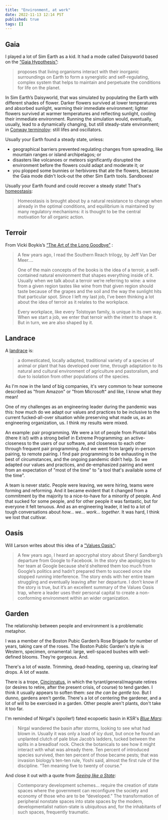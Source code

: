 ```yaml
---
title: "Environment, at work"
date: 2022-11-13 12:14 PST
published: true
tags: []
---
```




## Gaia

I played a lot of Sim Earth as a kid. It had a mode called Daisyworld based on the [“Gaia Hypothesis”](https://en.wikipedia.org/wiki/Gaia_hypothesis):

> proposes that living organisms interact with their inorganic surroundings on  Earth to form a synergistic and self-regulating, complex system that helps to maintain and perpetuate the conditions for life on the planet.

In Sim Earth’s Daisyworld, that was simulated by populating the Earth with different shades of flower. Darker flowers survived at lower temperatures and absorbed sunlight, warming their immediate environment; lighter flowers survived at warmer temperatures and reflecting sunlight, cooling their immediate environment. Running the simulation would, eventually, usually, lead to a dynamically changing, but still steady-state environment; in [Conway terminoloy](https://en.wikipedia.org/wiki/Conway%27s_Game_of_Life#Examples_of_patterns): still lifes and oscillators. 

Usually your Earth found a steady state, unless: 

- geographical barriers prevented regulating changes from spreading, like mountain ranges or island archipelagos; or 
- disasters like volcanoes or meteors significantly disrupted the environment before the flowers could adapt and moderate it; or 
- you plopped some bunnies or herbivores that ate the flowers, because the Gaia mode didn't lock-out the other Sim Earth tools. Sandboxes!

Usually your Earth found and could recover a steady state! That's [homeostasis](https://en.wikipedia.org/wiki/Homeostasis):

> Homeostasis is brought about by a natural resistance to change when already in the optimal conditions, and equilibrium is maintained by many regulatory mechanisms: it is thought to be the central motivation for all organic action. 

## Terroir
From Vicki Boykis’s  [“The Art of the Long Goodbye”](https://vicki.substack.com/p/the-art-of-the-long-goodbye) :

> A few years ago, I read the Southern Reach trilogy, by Jeff Van Der Meer….
> 
> One of the main concepts of the books is the idea of a terroir, a self-contained natural environment that shapes everything inside of it. Usually when we talk about a terroir we’re referring to wine: a wine from a given region tastes like wine from that given region should taste because of the grapes and the soil and the way the sunlight hits that particular spot. Since I left my last job, I’ve been thinking a lot about the idea of terroir as it relates to the workplace.
> 
> Every workplace, like every Tolstoyan family, is unique in its own way. When we start a job, we enter that terroir with the intent to shape it. But in turn, we are also shaped by it.

## Landrace

A [landrace](https://en.wikipedia.org/wiki/Landrace) is:

> a domesticated, locally adapted, traditional variety of a species of animal or plant that has developed over time, through adaptation to its natural and cultural environment of agriculture and pastoralism, and due to isolation from other populations of the species.

As I'm now in the land of big companies, it's very common to hear someone described as "from Amazon" or "from Microsoft" and like, I know what they mean! 

One of my challenges as an engineering leader during the pandemic was this: how much do we adapt our values and practices to be inclusive to the current fucked-all-over situation while preserving what made us, as an engineering organization, us. I think my results were mixed.

An example: pair programming. We were a lot of people from Pivotal labs (there it is!) with a strong belief in Extreme Programming: an active-closeness to the users of our software, and closeness to each other through frequent pair programming. And we went from largely in-person pairing, to remote pairing. I find pair programming to be exhausting in the best of circumstances, and the ongoing pandemic didn’t help. So we adapted our values and practices, and de-emphasized pairing and went from an expectation of "most of the time" to "a tool that's available some of the time". 

A team is never static. People were leaving, we were hiring, teams were forming and reforming. And it became evident that it changed from a commitment by the majority to a nice-to-have for a minority of people. And that sucked for some people, and for other people it was fantastic, but for everyone it felt tenuous. And as an engineering leader, it led to a lot of tough conversations about  _how... we... work... together_. It was hard, I think we lost that cultivar.

## Oasis

Will Larson writes about this idea of a ["Values Oasis"](https://lethain.com/values-oasis/):

> A few years ago, I heard an apocryphal story about Sheryl Sandberg’s departure from Google to Facebook. In the story she apologizes to her team at Google because she’d sheltered them too much from Google’s politics and hadn’t prepared them to succeed once she stopped running interference. The story ends with her entire team struggling and eventually leaving after her departure. I don’t know if the story is true, but it’s an excellent summary of the Values Oasis trap, where a leader uses their personal capital to create a non-conforming environment within an wider organization.

## Garden

The relationship between people and environment is a problematic metaphor. 

I was a member of the Boston Pubic Garden’s Rose Brigade for number of years, taking care of the roses. The Boston Public Garden's style is Western, specimen, ornamental: large, well-spaced bushes with well-defined blooms. They’re gorgeous. And.

There's a lot of waste. Trimming, dead-heading, opening up, clearing leaf drops. A lot of waste.

There is a trope, [Cincinnatus](https://tvtropes.org/pmwiki/pmwiki.php/Main/Cincinnatus), in which the tyrant/general/magnate retires (or desires to retire, after the present crisis, of course) to tend garden. I think it usually appears to soften them: _see the can be gentle too._ But I dunno, gardens aren't gentle. There's a lot of centering the gardener, and a lot of will to be exercised in a garden. Other people aren't plants, don't take it too far.

I'm reminded of Nirgal's (spoiler!) fated ecopoetic basin in KSR's [_Blue Mars_](https://www.goodreads.com/book/show/77504.Blue_Mars):

> Nirgal wandered the basin after storms, looking to see what had blown in. Usually it was only a load of icy dust, but once he found an unplanted clutch of pale blue Jacob’s ladders, tucked between the splits in a breadloaf rock. Check the botanicals to see how it might interact with what was already there. Ten percent of introduced species survived, then ten percent of those became pests; that was invasion biology’s ten-ten rule, Yoshi said, almost the first rule of the discipline. “Ten meaning five to twenty of course.”

And close it out with a quote from [_Seeing like a State_](https://www.goodreads.com/book/show/20186.Seeing_Like_a_State):

> Contemporary development schemes… require the creation of state spaces where the government can reconfigure the society and economy of those who are to be “developed.” The transformation of peripheral nonstate spaces into state spaces by the modern, developmentalist nation-state is ubiquitous and, for the inhabitants of such spaces, frequently traumatic. 
